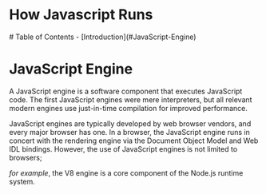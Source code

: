 <h1> How Javascript Runs </h1>
 # Table of Contents  
- [Introduction](#JavaScript-Engine) 


# JavaScript Engine 

<p> A JavaScript engine is a software component that executes JavaScript code. The first JavaScript engines were mere interpreters, but all relevant modern engines use just-in-time compilation for improved performance.</p>

JavaScript engines are typically developed by web browser vendors, and every major browser has one. In a browser, the JavaScript engine runs in concert with the rendering engine via the Document Object Model and Web IDL bindings. However, the use of JavaScript engines is not limited to browsers; 

<em> for example</em>, the V8 engine is a core component of the Node.js runtime system.
